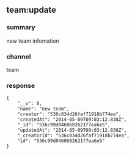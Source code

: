 ## team:update

### summary
new team infomation

### channel
team

### response
```
{
    "__v": 0,
    "name": "new team",
    "creator": "536c834d26faf71918b774ea",
    "createdAt": "2014-05-09T09:03:12.838Z",
    "_id": "536c99d0460682621f7ea6e5",
    "updatedAt": "2014-05-09T09:03:12.838Z",
    "_creatorId": "536c834d26faf71918b774ea",
    "id": "536c99d0460682621f7ea6e5"
}
```

